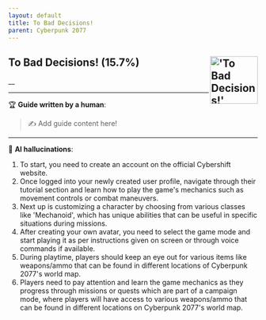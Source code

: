 ```yaml
---
layout: default
title: To Bad Decisions!
parent: Cyberpunk 2077
---
```


## To Bad Decisions! (15.7%) <img align="right" src="https://cdn.cloudflare.steamstatic.com/steamcommunity/public/images/apps/1091500/3ac542374888a4a57a2ef35fb2bf3a5546daaaca.jpg" alt="'To Bad Decisions!' achievement icon" width="96" height="96">

__

---

:trophy: **Guide written by a human**:

> :writing_hand: Add guide content here!

---

:robot: **AI hallucinations**:

1. To start, you need to create an account on the official Cybershift website.
2. Once logged into your newly created user profile, navigate through their tutorial section and learn how to play the game's mechanics such as movement controls or combat maneuvers.
3. Next up is customizing a character by choosing from various classes like 'Mechanoid', which has unique abilities that can be useful in specific situations during missions.
4. After creating your own avatar, you need to select the game mode and start playing it as per instructions given on screen or through voice commands if available.
5. During playtime, players should keep an eye out for various items like weapons/ammo that can be found in different locations of Cyberpunk 2077's world map.
6. Players need to pay attention and learn the game mechanics as they progress through missions or quests which are part of a campaign mode, where players will have access to various weapons/ammo that can be found in different locations on Cyberpunk 2077's world map.
